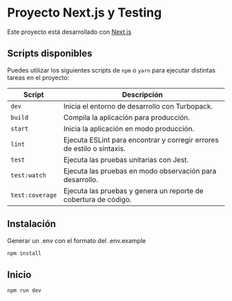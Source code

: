 # Proyecto Next.js y Testing

Este proyecto está desarrollado con [Next.js](https://nextjs.org/) 

## Scripts disponibles

Puedes utilizar los siguientes scripts de `npm` o `yarn` para ejecutar distintas tareas en el proyecto:

| Script           | Descripción                                                                  |
|------------------|------------------------------------------------------------------------------|
| `dev`            | Inicia el entorno de desarrollo con Turbopack.                               |
| `build`          | Compila la aplicación para producción.                                       |
| `start`          | Inicia la aplicación en modo producción.                                     |
| `lint`           | Ejecuta ESLint para encontrar y corregir errores de estilo o sintaxis.       |
| `test`           | Ejecuta las pruebas unitarias con Jest.                                      |
| `test:watch`     | Ejecuta las pruebas en modo observación para desarrollo.                     |
| `test:coverage`  | Ejecuta las pruebas y genera un reporte de cobertura de código.              |

## Instalación

Generar un .env con el formato del .env.example

```bash
npm install
```

## Inicio

```bash
npm run dev
```

